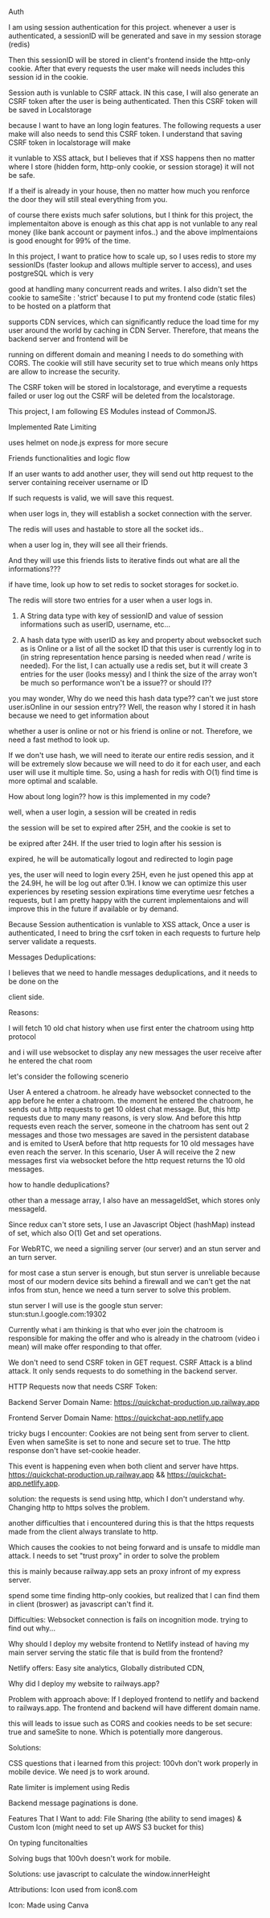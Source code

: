 Auth

I am using session authentication for this project. whenever a user is authenticated, a sessionID will be generated and save in my session storage (redis)

Then this sessionID will be stored in client's frontend inside the http-only cookie. After that every requests the user make will needs includes this session id in the cookie.

Session auth is vunlable to CSRF attack. IN this case, I will also generate an CSRF token after the user is being authenticated. Then this CSRF token will be saved in Localstorage

because I want to have an long login features. The following requests a user make will also needs to send this CSRF token. I understand that saving CSRF token in localstorage will make

it vunlable to XSS attack, but I believes that if XSS happens then no matter where I store (hidden form, http-only cookie, or session storage) it will not be safe.

If a theif is already in your house, then no matter how much you renforce the door they will still steal everything from you.

of course there exists much safer solutions, but I think for this project, the implementaiton above is enough as this chat app is not vunlable to any real money (like bank account or payment infos..) and the above implmentaions is good enought for 99% of the time.

In this project, I want to pratice how to scale up, so I uses redis to store my sessionIDs (faster lookup and allows multiple server to access), and uses postgreSQL which is very

good at handling many concurrent reads and writes. I also didn't set the cookie to sameSite : 'strict' because I to put my frontend code (static files) to be hosted on a platform that

supports CDN services, which can significantly reduce the load time for my user around the world by caching in CDN Server. Therefore, that means the backend server and frontend will be

running on different domain and meaning I needs to do something with CORS. The cookie will still have security set to true which means only https are allow to increase the security.

The CSRF token will be stored in localstorage, and everytime a requests failed or user log out the CSRF will be deleted from the localstorage.

This project, I am following ES Modules instead of CommonJS.

Implemented Rate Limiting

uses helmet on node.js express for more secure

Friends functionalities and logic flow

If an user wants to add another user, they will send out http request to the server containing receiver username or ID

If such requests is valid, we will save this request.

when user logs in, they will establish a socket connection with the server.

The redis will uses and hastable to store all the socket ids..

when a user log in, they will see all their friends.

And they will use this friends lists to iterative finds out what are all the informations???

if have time, look up how to set redis to socket storages for socket.io.

The redis will store two entries for a user when a user logs in.

1. A String data type with key of sessionID and value of session informations such as userID, username, etc...

2. A hash data type with userID as key and property about websocket such as is Online or a list of all the socket ID that this user is currently log in to (in string representation hence parsing is needed when read / write is needed). For the list, I can actually use a redis set, but it will create 3 entries for the user (looks messy) and I think the size of the array won't be much so performance won't be a issue?? or should I??

you may wonder, Why do we need this hash data type?? can't we just store user.isOnline in our session entry?? Well, the reason why I stored it in hash because we need to get information about

whether a user is online or not or his friend is online or not. Therefore, we need a fast method to look up.

If we don't use hash, we will need to iterate our entire redis session, and it will be extremely slow because we will need to do it for each user, and each user will use it multiple time. So, using a hash for redis with O(1) find time is more optimal and scalable.

How about long login?? how is this implemented in my code?

well, when a user login, a session will be created in redis

the session will be set to expired after 25H, and the cookie is set to

be exipred after 24H. If the user tried to login after his session is

expired, he will be automatically logout and redirected to login page

yes, the user will need to login every 25H, even he just opened this app at the 24.9H, he will be log out after 0.1H. I know we can optimize this user experiences by reseting session expirations time everytime uesr fetches a requests, but I am pretty happy with the current implementaions and will improve this in the future if available or by demand.

Because Session authentication is vunlable to XSS attack, Once a user is authenticated, I need to bring the csrf token in each requests to furture help server validate a requests.

Messages Deduplications:

I believes that we need to handle messages deduplications, and it needs to be done on the

client side.

Reasons:

I will fetch 10 old chat history when use first enter the chatroom using http protocol

and i will use websocket to display any new messages the user receive after he entered the chat room

let's consider the following scenerio

User A entered a chatroom. he already have websocket connected to the app before he enter a chatroom. the moment he entered the chatroom, he sends out a http requests to get 10 oldest chat message. But, this http requests due to many many reasons, is very slow. And before this http requests even reach the server, someone in the chatroom has sent out 2 messages and those two messages are saved in the persistent database and is emited to UserA before that http requests for 10 old messages have even reach the server. In this scenario, User A will receive the 2 new messages first via websocket before the http request returns the 10 old messages.

how to handle deduplications?

other than a message array, I also have an messageIdSet, which stores only messageId.

Since redux can't store sets, I use an Javascript Object (hashMap) instead of set, which also O(1) Get and set operations.

For WebRTC, we need a signiling server (our server) and an stun server and an turn server.

for most case a stun server is enough, but stun server is unreliable because most of our modern device sits behind a firewall and we can't get the nat infos from stun, hence we need a turn server to solve this problem.

stun server I will use is the google stun server: stun:stun.l.google.com:19302

Currently what i am thinking is that who ever join the chatroom is responsible for making the offer and who is already in the chatroom (video i mean) will make offer responding to that offer.

We don't need to send CSRF token in GET request. CSRF Attack is a blind attack. It only sends requests to do something in the backend server.

HTTP Requests now that needs CSRF Token:

Backend Server Domain Name: https://quickchat-production.up.railway.app

Frontend Server Domain Name: https://quickchat-app.netlify.app

tricky bugs I encounter: Cookies are not being sent from server to client. Even when sameSite is set to none and secure set to true. The http response don't have set-cookie header.

This event is happening even when both client and server have https. https://quickchat-production.up.railway.app && https://quickchat-app.netlify.app.

solution: the requests is send using http, which I don't understand why. Changing http to https solves the problem.

another difficulties that i encountered during this is that the https requests made from the client always translate to http.

Which causes the cookies to not being forward and is unsafe to middle man attack. I needs to set "trust proxy" in order to solve the problem

this is mainly because railway.app sets an proxy infront of my express server.

spend some time finding http-only cookies, but realized that I can find them in client (broswer) as javascript can't find it.

Difficulties: Websocket connection is fails on incognition mode. trying to find out why...

Why should I deploy my website frontend to Netlify instead of having my main server serving the static file that is build from the frontend?

Netlify offers: Easy site analytics, Globally distributed CDN,

Why did I deploy my website to railways.app?

Problem with approach above: If I deployed frontend to netlify and backend to railways.app. The frontend and backend will have different domain name.

this will leads to issue such as CORS and cookies needs to be set secure: true and sameSite to none. Which is potentially more dangerous.

Solutions:

CSS questions that i learned from this project: 100vh don't work properly in mobile device. We need js to work around.

Rate limiter is implement using Redis

Backend message paginations is done.

Features That I Want to add: File Sharing (the ability to send images) & Custom Icon (might need to set up AWS S3 bucket for this)

On typing funcitonalties

Solving bugs that 100vh doesn't work for mobile.

Solutions: use javascript to calculate the window.innerHeight

Attributions: Icon used from icon8.com

Icon: Made using Canva
